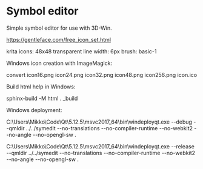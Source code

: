 # Symbol editor

Simple symbol editor for use with 3D-Win.

https://gentleface.com/free_icon_set.html

krita icons:
	48x48
	transparent
	line width: 6px
	brush: basic-1

Windows icon creation with ImageMagick:

convert icon16.png icon24.png icon32.png icon48.png icon256.png icon.ico

Build html help in Windows:

sphinx-build -M html . _build

Windows deployment:

C:\Users\Mikko\Code\Qt\5.12.5\msvc2017_64\bin\windeployqt.exe
	--debug --qmldir ../../symedit
	--no-translations --no-compiler-runtime --no-webkit2 --no-angle --no-opengl-sw
	.

C:\Users\Mikko\Code\Qt\5.12.5\msvc2017_64\bin\windeployqt.exe
	--release --qmldir ../../symedit
	--no-translations --no-compiler-runtime --no-webkit2 --no-angle --no-opengl-sw
	.

